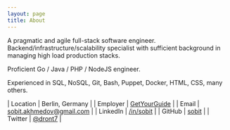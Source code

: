 ```yaml
---
layout: page
title: About
---
```


A pragmatic and agile full-stack software engineer. Backend/infrastructure/scalability specialist with sufficient
background in managing high load production stacks.

Proficient Go / Java / PHP / NodeJS engineer.

Experienced in SQL, NoSQL, Git, Bash, Puppet, Docker, HTML, CSS, many others.

| Location | Berlin, Germany |
| Employer | [GetYourGuide](https://www.getyourguide.com/) |
| Email | [sobit.akhmedov@gmail.com](mailto:sobit.akhmedov@gmail.com) |
| LinkedIn | [/in/sobit](https://de.linkedin.com/in/sobit) |
| GitHub | [sobit](http://github.com/sobit) |
| Twitter | [@dront7](https://twitter.com/dront7) |
